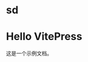 # sd
# Hello VitePress

这是一个示例文档。

<MyComponent />

<script setup>
import MyComponent from '../components/MyComponent.vue'
</script>
